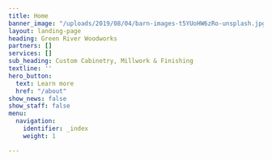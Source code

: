 ```yaml
---
title: Home
banner_image: "/uploads/2019/08/04/barn-images-t5YUoHW6zRo-unsplash.jpg"
layout: landing-page
heading: Green River Woodworks
partners: []
services: []
sub_heading: Custom Cabinetry, Millwork & Finishing
textline: ''
hero_button:
  text: Learn more
  href: "/about"
show_news: false
show_staff: false
menu:
  navigation:
    identifier: _index
    weight: 1

---
```

